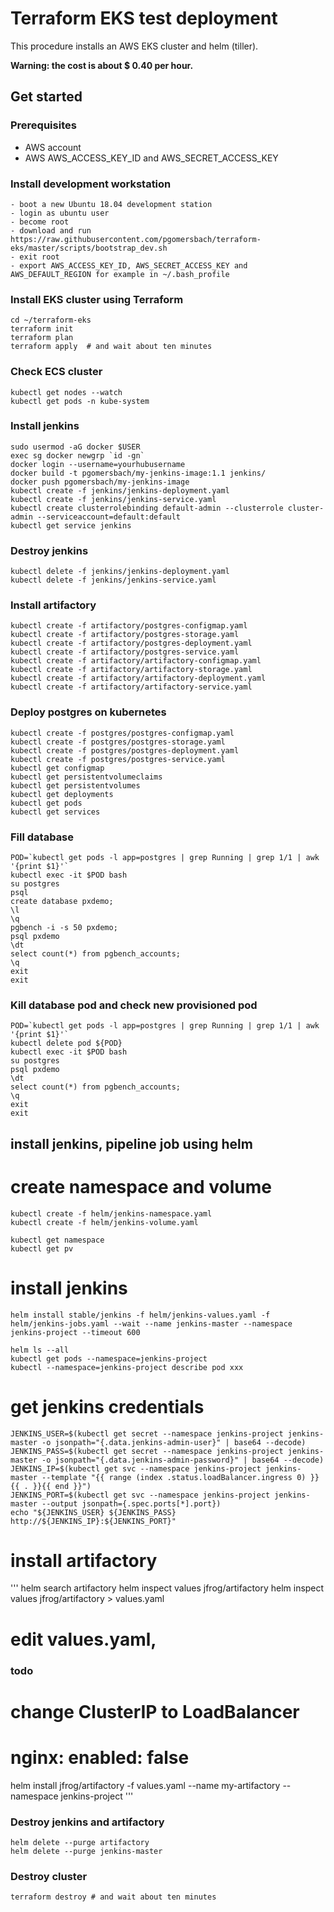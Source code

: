 # Terraform EKS test deployment
This procedure installs an AWS EKS cluster and helm (tiller).  

**Warning: the cost is about $ 0.40 per hour.**
## Get started
### Prerequisites
- AWS account  
- AWS AWS_ACCESS_KEY_ID and AWS_SECRET_ACCESS_KEY  
### Install development workstation
```
- boot a new Ubuntu 18.04 development station  
- login as ubuntu user  
- become root  
- download and run https://raw.githubusercontent.com/pgomersbach/terraform-eks/master/scripts/bootstrap_dev.sh  
- exit root  
- export AWS_ACCESS_KEY_ID, AWS_SECRET_ACCESS_KEY and AWS_DEFAULT_REGION for example in ~/.bash_profile  
```
### Install EKS cluster using Terraform
```
cd ~/terraform-eks
terraform init
terraform plan
terraform apply  # and wait about ten minutes
```
### Check ECS cluster
```
kubectl get nodes --watch
kubectl get pods -n kube-system
```
### Install jenkins
```
sudo usermod -aG docker $USER
exec sg docker newgrp `id -gn`
docker login --username=yourhubusername
docker build -t pgomersbach/my-jenkins-image:1.1 jenkins/
docker push pgomersbach/my-jenkins-image
kubectl create -f jenkins/jenkins-deployment.yaml
kubectl create -f jenkins/jenkins-service.yaml
kubectl create clusterrolebinding default-admin --clusterrole cluster-admin --serviceaccount=default:default
kubectl get service jenkins
```
### Destroy jenkins
```
kubectl delete -f jenkins/jenkins-deployment.yaml
kubectl delete -f jenkins/jenkins-service.yaml
```
### Install artifactory
```
kubectl create -f artifactory/postgres-configmap.yaml
kubectl create -f artifactory/postgres-storage.yaml
kubectl create -f artifactory/postgres-deployment.yaml
kubectl create -f artifactory/postgres-service.yaml
kubectl create -f artifactory/artifactory-configmap.yaml
kubectl create -f artifactory/artifactory-storage.yaml
kubectl create -f artifactory/artifactory-deployment.yaml
kubectl create -f artifactory/artifactory-service.yaml
```
### Deploy postgres on kubernetes
```
kubectl create -f postgres/postgres-configmap.yaml
kubectl create -f postgres/postgres-storage.yaml
kubectl create -f postgres/postgres-deployment.yaml
kubectl create -f postgres/postgres-service.yaml
kubectl get configmap
kubectl get persistentvolumeclaims
kubectl get persistentvolumes
kubectl get deployments
kubectl get pods
kubectl get services
```
### Fill database
```
POD=`kubectl get pods -l app=postgres | grep Running | grep 1/1 | awk '{print $1}'`
kubectl exec -it $POD bash
su postgres
psql
create database pxdemo;
\l
\q
pgbench -i -s 50 pxdemo;
psql pxdemo
\dt
select count(*) from pgbench_accounts;
\q
exit
exit
```
### Kill database pod and check new provisioned pod
```
POD=`kubectl get pods -l app=postgres | grep Running | grep 1/1 | awk '{print $1}'`
kubectl delete pod ${POD}
kubectl exec -it $POD bash
su postgres
psql pxdemo
\dt
select count(*) from pgbench_accounts;
\q
exit
exit
```
## install jenkins, pipeline job using helm
# create namespace and volume
```
kubectl create -f helm/jenkins-namespace.yaml
kubectl create -f helm/jenkins-volume.yaml

kubectl get namespace
kubectl get pv
```
# install jenkins
```
helm install stable/jenkins -f helm/jenkins-values.yaml -f helm/jenkins-jobs.yaml --wait --name jenkins-master --namespace jenkins-project --timeout 600

helm ls --all
kubectl get pods --namespace=jenkins-project
kubectl --namespace=jenkins-project describe pod xxx
```
# get jenkins credentials
```
JENKINS_USER=$(kubectl get secret --namespace jenkins-project jenkins-master -o jsonpath="{.data.jenkins-admin-user}" | base64 --decode)
JENKINS_PASS=$(kubectl get secret --namespace jenkins-project jenkins-master -o jsonpath="{.data.jenkins-admin-password}" | base64 --decode)
JENKINS_IP=$(kubectl get svc --namespace jenkins-project jenkins-master --template "{{ range (index .status.loadBalancer.ingress 0) }}{{ . }}{{ end }}")
JENKINS_PORT=$(kubectl get svc --namespace jenkins-project jenkins-master --output jsonpath={.spec.ports[*].port})
echo "${JENKINS_USER} ${JENKINS_PASS} http://${JENKINS_IP}:${JENKINS_PORT}"
```
# install artifactory
'''
helm search artifactory
helm inspect values jfrog/artifactory
helm inspect values jfrog/artifactory > values.yaml
# edit values.yaml, 

### todo
# change ClusterIP to LoadBalancer
# nginx:  enabled: false

helm install jfrog/artifactory -f values.yaml --name my-artifactory --namespace jenkins-project
'''
### Destroy jenkins and artifactory
```
helm delete --purge artifactory
helm delete --purge jenkins-master
```
### Destroy cluster
```
terraform destroy # and wait about ten minutes
```
